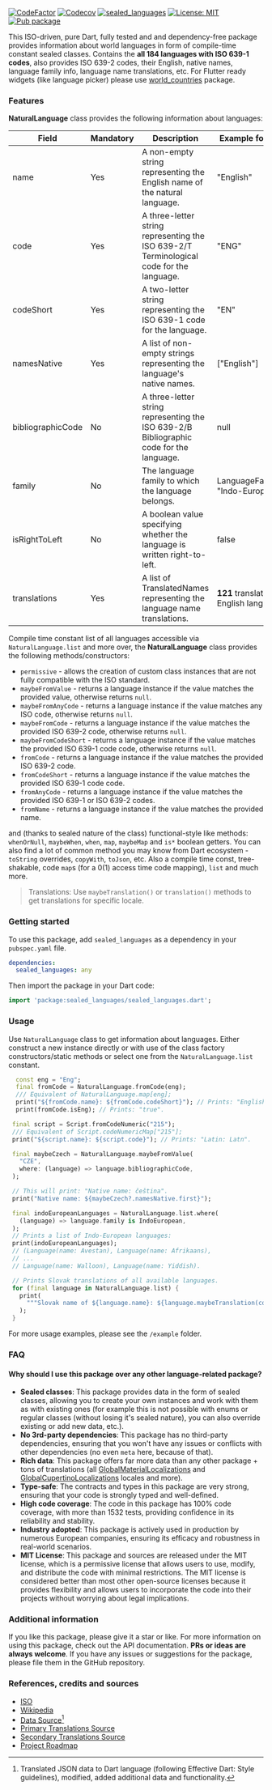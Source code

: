 [![CodeFactor](https://www.codefactor.io/repository/github/tsinis/sealed_world/badge)](https://www.codefactor.io/repository/github/tsinis/sealed_world)
[![Codecov](https://codecov.io/github/tsinis/sealed_world/branch/main/graph/badge.svg)](https://app.codecov.io/github/tsinis/sealed_world/flags)
[![sealed_languages](https://github.com/tsinis/sealed_world/actions/workflows/sealed_languages.yaml/badge.svg)](https://github.com/tsinis/sealed_world/actions/workflows/sealed_languages.yaml)
[![License: MIT](https://img.shields.io/badge/License-MIT-yellow.svg)](https://opensource.org/licenses/MIT)
[![Pub package](https://img.shields.io/pub/v/sealed_languages.svg)](https://pub.dev/packages/sealed_languages)

This ISO-driven, pure Dart, fully tested and and dependency-free package provides information about world languages in form of compile-time constant sealed classes. Contains the **all 184 languages with ISO 639-1 codes**, also provides ISO 639-2 codes, their English, native names, language family info, language name translations, etc. For Flutter ready widgets (like language picker) please use [world_countries](https://pub.dev/packages/world_countries) package.

### Features

**NaturalLanguage** class provides the following information about languages:

| Field             | Mandatory | Description                                                                              | Example for LangEng                              |
| ----------------- | --------- | ---------------------------------------------------------------------------------------- | ------------------------------------------------ |
| name              | Yes       | A non-empty string representing the English name of the natural language.                | "English"                                        |
| code              | Yes       | A three-letter string representing the ISO 639-2/T Terminological code for the language. | "ENG"                                            |
| codeShort         | Yes       | A two-letter string representing the ISO 639-1 code for the language.                    | "EN"                                             |
| namesNative       | Yes       | A list of non-empty strings representing the language's native names.                    | ["English"]                                      |
| bibliographicCode | No        | A three-letter string representing the ISO 639-2/B Bibliographic code for the language.  | null                                             |
| family            | No        | The language family to which the language belongs.                                       | LanguageFamily(name: "Indo-European")            |
| isRightToLeft     | No        | A boolean value specifying whether the language is written right-to-left.                | false                                            |
| translations      | Yes       | A list of TranslatedNames representing the language name translations.                   | **121** translations for a English language name |

Compile time constant list of all languages accessible via `NaturalLanguage.list` and more over, the **NaturalLanguage** class provides the following methods/constructors:

- `permissive` - allows the creation of custom class instances that are not fully compatible with the ISO standard.
- `maybeFromValue` - returns a language instance if the value matches the provided value, otherwise returns `null`.
- `maybeFromAnyCode` - returns a language instance if the value matches any ISO code, otherwise returns `null`.
- `maybeFromCode` - returns a language instance if the value matches the provided ISO 639-2 code, otherwise returns `null`.
- `maybeFromCodeShort` - returns a language instance if the value matches the provided ISO 639-1 code code, otherwise returns `null`.
- `fromCode` - returns a language instance if the value matches the provided ISO 639-2 code.
- `fromCodeShort` - returns a language instance if the value matches the provided ISO 639-1 code code.
- `fromAnyCode` - returns a language instance if the value matches the provided ISO 639-1 or ISO 639-2 codes.
- `fromName` - returns a language instance if the value matches the provided name.

and (thanks to sealed nature of the class) functional-style like methods: `whenOrNull`, `maybeWhen`, `when`, `map`, `maybeMap` and `is*` boolean getters. You can also find a lot of common method you may know from Dart ecosystem - `toString` overrides, `copyWith`, `toJson`, etc. Also a compile time const, tree-shakable, code `map`s (for a 0(1) access time code mapping), `list` and much more.

> Translations: Use `maybeTranslation()` or `translation()` methods to get translations for specific locale.

### Getting started

To use this package, add `sealed_languages` as a dependency in your `pubspec.yaml` file.

```yaml
dependencies:
  sealed_languages: any
```

Then import the package in your Dart code:

```dart
import 'package:sealed_languages/sealed_languages.dart';
```

### Usage

Use `NaturalLanguage` class to get information about languages. Either construct a new instance directly or with use of the class factory constructors/static methods or select one from the `NaturalLanguage.list` constant.

```dart
  const eng = "Eng";
  final fromCode = NaturalLanguage.fromCode(eng);
  /// Equivalent of NaturalLanguage.map[eng];
  print("${fromCode.name}: ${fromCode.codeShort}"); // Prints: "English: EN".
  print(fromCode.isEng); // Prints: "true".

 final script = Script.fromCodeNumeric("215");
 /// Equivalent of Script.codeNumericMap["215"];
 print("${script.name}: ${script.code}"); // Prints: "Latin: Latn".

 final maybeCzech = NaturalLanguage.maybeFromValue(
   "CZE",
   where: (language) => language.bibliographicCode,
 );

 // This will print: "Native name: čeština".
 print("Native name: ${maybeCzech?.namesNative.first}");

 final indoEuropeanLanguages = NaturalLanguage.list.where(
   (language) => language.family is IndoEuropean,
 );
 // Prints a list of Indo-European languages:
 print(indoEuropeanLanguages);
 // (Language(name: Avestan), Language(name: Afrikaans),
 // ...
 // Language(name: Walloon), Language(name: Yiddish).

 // Prints Slovak translations of all available languages.
 for (final language in NaturalLanguage.list) {
   print(
     """Slovak name of ${language.name}: ${language.maybeTranslation(const BasicLocale(LangSlk()))?.name}""",
   );
 }
```

For more usage examples, please see the `/example` folder.

### FAQ

#### Why should I use this package over any other language-related package?

- **Sealed classes**: This package provides data in the form of sealed classes, allowing you to create your own instances and work with them as with existing ones (for example this is not possible with enums or regular classes (without losing it's sealed nature), you can also override existing or add new data, etc.).
- **No 3rd-party dependencies**: This package has no third-party dependencies, ensuring that you won't have any issues or conflicts with other dependencies (no even `meta` here, because of that).
- **Rich data**: This package offers far more data than any other package + tons of translations (all [GlobalMaterialLocalizations](https://api.flutter.dev/flutter/flutter_localizations/GlobalMaterialLocalizations-class.html) and [GlobalCupertinoLocalizations](https://api.flutter.dev/flutter/flutter_localizations/GlobalCupertinoLocalizations-class.html) locales and more).
- **Type-safe**: The contracts and types in this package are very strong, ensuring that your code is strongly typed and well-defined.
- **High code coverage**: The code in this package has 100% code coverage, with more than 1532 tests, providing confidence in its reliability and stability.
- **Industry adopted**: This package is actively used in production by numerous European companies, ensuring its efficacy and robustness in real-world scenarios.
- **MIT License**: This package and sources are released under the MIT license, which is a permissive license that allows users to use, modify, and distribute the code with minimal restrictions. The MIT license is considered better than most other open-source licenses because it provides flexibility and allows users to incorporate the code into their projects without worrying about legal implications.

### Additional information

If you like this package, please give it a star or like. For more information on using this package, check out the API documentation. **PRs or ideas are always welcome**.
If you have any issues or suggestions for the package, please file them in the GitHub repository.

### References, credits and sources

- [ISO](https://www.iso.org/iso-639-language-codes.html)
- [Wikipedia](https://wikipedia.org/wiki/List_of_ISO_639-1_codes)
- [Data Source](https://github.com/haliaeetus/iso-639)[^1]
- [Primary Translations Source](https://github.com/umpirsky/language-list)
- [Secondary Translations Source](https://github.com/symfony/intl)
- [Project Roadmap](https://github.com/users/tsinis/projects/1)

[^1]: Translated JSON data to Dart language (following Effective Dart: Style guidelines), modified, added additional data and functionality.
